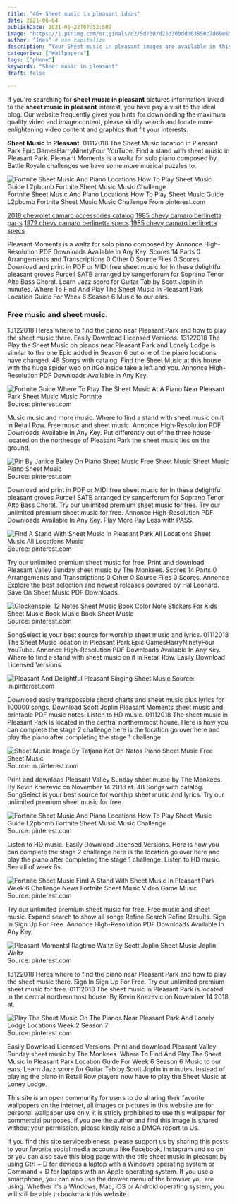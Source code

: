 ```yaml
---
title: "46+ Sheet music in pleasant ideas"
date: 2021-06-04
publishDate: 2021-06-22T07:52:50Z
image: "https://i.pinimg.com/originals/d2/5d/30/d25d30bddb03850c7d69e65faa7db25d.jpg"
author: "Ines" # use capitalize
description: "Your Sheet music in pleasant images are available in this site. Sheet music in pleasant are a topic that is being searched for and liked by netizens now. You can Get the Sheet music in pleasant files here. Get all free photos."
categories: ["Wallpapers"]
tags: ["phone"]
keywords: "Sheet music in pleasant"
draft: false

---
```


If you're searching for **sheet music in pleasant** pictures information linked to the **sheet music in pleasant** interest, you have pay a visit to the ideal  blog.  Our website frequently  gives you  hints  for downloading  the maximum  quality video and image  content, please kindly search and locate more enlightening video content and graphics  that fit your interests.

**Sheet Music In Pleasant**. 01112018 The Sheet Music location in Pleasant Park Epic GamesHarryNinetyFour YouTube. Find a stand with sheet music in Pleasant Park. Pleasant Moments is a waltz for solo piano composed by. Battle Royale challenges we have some more musical puzzles to.

![Fortnite Sheet Music And Piano Locations How To Play Sheet Music Guide L2pbomb Fortnite Sheet Music Music Challenge](https://i.pinimg.com/originals/e3/52/1c/e3521ccc453ecea21cc82571d8378da5.jpg "Fortnite Sheet Music And Piano Locations How To Play Sheet Music Guide L2pbomb Fortnite Sheet Music Music Challenge")
Fortnite Sheet Music And Piano Locations How To Play Sheet Music Guide L2pbomb Fortnite Sheet Music Music Challenge From pinterest.com

[2018 chevrolet camaro accessories catalog](/2018-chevrolet-camaro-accessories-catalog/)
[1985 chevy camaro berlinetta parts](/1985-chevy-camaro-berlinetta-parts/)
[1979 chevy camaro berlinetta specs](/1979-chevy-camaro-berlinetta-specs/)
[1985 chevy camaro berlinetta specs](/1985-chevy-camaro-berlinetta-specs/)

Pleasant Moments is a waltz for solo piano composed by. Annonce High-Resolution PDF Downloads Available In Any Key. Scores 14 Parts 0 Arrangements and Transcriptions 0 Other 0 Source Files 0 Scores. Download and print in PDF or MIDI free sheet music for In these delightful pleasant groves Purcell SATB arranged by sangerforum for Soprano Tenor Alto Bass Choral. Learn Jazz score for Guitar Tab by Scott Joplin in minutes. Where To Find And Play The Sheet Music In Pleasant Park Location Guide For Week 6 Season 6 Music to our ears.

### Free music and sheet music.

13122018 Heres where to find the piano near Pleasant Park and how to play the sheet music there. Easily Download Licensed Versions. 13122018 The Play the Sheet Music on pianos near Pleasant Park and Lonely Lodge is similar to the one Epic added in Season 6 but one of the piano locations have changed. 48 Songs with catalog. Find the Sheet Music at this house with the huge spider web on itGo inside take a left and you. Annonce High-Resolution PDF Downloads Available In Any Key.


![Fortnite Guide Where To Play The Sheet Music At A Piano Near Pleasant Park Sheet Music Music Fortnite](https://i.pinimg.com/736x/09/5e/14/095e14c54faa610ef6138adc348361e0.jpg "Fortnite Guide Where To Play The Sheet Music At A Piano Near Pleasant Park Sheet Music Music Fortnite")
Source: pinterest.com

Music music and more music. Where to find a stand with sheet music on it in Retail Row. Free music and sheet music. Annonce High-Resolution PDF Downloads Available In Any Key. Put differently out of the three house located on the northedge of Pleasant Park the sheet music lies on the ground.

![Pin By Janice Bailey On Piano Sheet Music Free Sheet Music Sheet Music Piano Sheet Music](https://i.pinimg.com/originals/ff/26/6e/ff266e0e3efdb9efc6f3b05305dd9414.png "Pin By Janice Bailey On Piano Sheet Music Free Sheet Music Sheet Music Piano Sheet Music")
Source: pinterest.com

Download and print in PDF or MIDI free sheet music for In these delightful pleasant groves Purcell SATB arranged by sangerforum for Soprano Tenor Alto Bass Choral. Try our unlimited premium sheet music for free. Try our unlimited premium sheet music for free. Annonce High-Resolution PDF Downloads Available In Any Key. Play More Pay Less with PASS.

![Find A Stand With Sheet Music In Pleasant Park All Locations Sheet Music All Locations Music](https://i.ytimg.com/vi/tTRbBdmv1QA/maxresdefault.jpg "Find A Stand With Sheet Music In Pleasant Park All Locations Sheet Music All Locations Music")
Source: pinterest.com

Try our unlimited premium sheet music for free. Print and download Pleasant Valley Sunday sheet music by The Monkees. Scores 14 Parts 0 Arrangements and Transcriptions 0 Other 0 Source Files 0 Scores. Annonce Explore the best selection and newest releases powered by Hal Leonard. Save On Sheet Music PDF Downloads.

![Glockenspiel 12 Notes Sheet Music Book Color Note Stickers For Kids Sheet Music Book Music Book Sheet Music](https://i.pinimg.com/originals/ac/f8/e0/acf8e0b657c91b25cb24891c68f877fd.jpg "Glockenspiel 12 Notes Sheet Music Book Color Note Stickers For Kids Sheet Music Book Music Book Sheet Music")
Source: pinterest.com

SongSelect is your best source for worship sheet music and lyrics. 01112018 The Sheet Music location in Pleasant Park Epic GamesHarryNinetyFour YouTube. Annonce High-Resolution PDF Downloads Available In Any Key. Where to find a stand with sheet music on it in Retail Row. Easily Download Licensed Versions.

![Pleasant And Delightful Pleasant Singing Sheet Music](https://i.pinimg.com/originals/11/ee/46/11ee466884d74a3eb0a34aac79a88fde.png "Pleasant And Delightful Pleasant Singing Sheet Music")
Source: in.pinterest.com

Download easily transposable chord charts and sheet music plus lyrics for 100000 songs. Download Scott Joplin Pleasant Moments sheet music and printable PDF music notes. Listen to HD music. 01112018 The sheet music in Pleasant Park is located in the central northernmost house. Here is how you can complete the stage 2 challenge here is the location go over here and play the piano after completing the stage 1 challenge.

![Sheet Music Image By Tatjana Kot On Natos Piano Sheet Music Free Sheet Music](https://i.pinimg.com/474x/91/5a/90/915a90a66ad84e37d29fb778635d913d.jpg "Sheet Music Image By Tatjana Kot On Natos Piano Sheet Music Free Sheet Music")
Source: in.pinterest.com

Print and download Pleasant Valley Sunday sheet music by The Monkees. By Kevin Knezevic on November 14 2018 at. 48 Songs with catalog. SongSelect is your best source for worship sheet music and lyrics. Try our unlimited premium sheet music for free.

![Fortnite Sheet Music And Piano Locations How To Play Sheet Music Guide L2pbomb Fortnite Sheet Music Music Challenge](https://i.pinimg.com/originals/e3/52/1c/e3521ccc453ecea21cc82571d8378da5.jpg "Fortnite Sheet Music And Piano Locations How To Play Sheet Music Guide L2pbomb Fortnite Sheet Music Music Challenge")
Source: pinterest.com

Listen to HD music. Easily Download Licensed Versions. Here is how you can complete the stage 2 challenge here is the location go over here and play the piano after completing the stage 1 challenge. Listen to HD music. See all of week 6s.

![Fortnite Sheet Music Find A Stand With Sheet Music In Pleasant Park Week 6 Challenge News Fortnite Sheet Music Video Game Music](https://i.pinimg.com/474x/cc/bd/b1/ccbdb1b3db993f86001bc3cb8ba7dc81.jpg "Fortnite Sheet Music Find A Stand With Sheet Music In Pleasant Park Week 6 Challenge News Fortnite Sheet Music Video Game Music")
Source: pinterest.com

Try our unlimited premium sheet music for free. Free music and sheet music. Expand search to show all songs Refine Search Refine Results. Sign In Sign Up For Free. Annonce High-Resolution PDF Downloads Available In Any Key.

![Pleasant Momentsl Ragtime Waltz By Scott Joplin Sheet Music Joplin Waltz](https://i.pinimg.com/originals/13/47/25/134725dcbefa17c88e572db971b83bfc.jpg "Pleasant Momentsl Ragtime Waltz By Scott Joplin Sheet Music Joplin Waltz")
Source: pinterest.com

13122018 Heres where to find the piano near Pleasant Park and how to play the sheet music there. Sign In Sign Up For Free. Try our unlimited premium sheet music for free. 01112018 The sheet music in Pleasant Park is located in the central northernmost house. By Kevin Knezevic on November 14 2018 at.

![Play The Sheet Music On The Pianos Near Pleasant Park And Lonely Lodge Locations Week 2 Season 7](https://i.pinimg.com/originals/d2/5d/30/d25d30bddb03850c7d69e65faa7db25d.jpg "Play The Sheet Music On The Pianos Near Pleasant Park And Lonely Lodge Locations Week 2 Season 7")
Source: pinterest.com

Easily Download Licensed Versions. Print and download Pleasant Valley Sunday sheet music by The Monkees. Where To Find And Play The Sheet Music In Pleasant Park Location Guide For Week 6 Season 6 Music to our ears. Learn Jazz score for Guitar Tab by Scott Joplin in minutes. Instead of playing the piano in Retail Row players now have to play the Sheet Music at Loney Lodge.

This site is an open community for users to do sharing their favorite wallpapers on the internet, all images or pictures in this website are for personal wallpaper use only, it is stricly prohibited to use this wallpaper for commercial purposes, if you are the author and find this image is shared without your permission, please kindly raise a DMCA report to Us.

If you find this site serviceableness, please support us by sharing this posts to your favorite social media accounts like Facebook, Instagram and so on or you can also save this blog page with the title sheet music in pleasant by using Ctrl + D for devices a laptop with a Windows operating system or Command + D for laptops with an Apple operating system. If you use a smartphone, you can also use the drawer menu of the browser you are using. Whether it's a Windows, Mac, iOS or Android operating system, you will still be able to bookmark this website.
